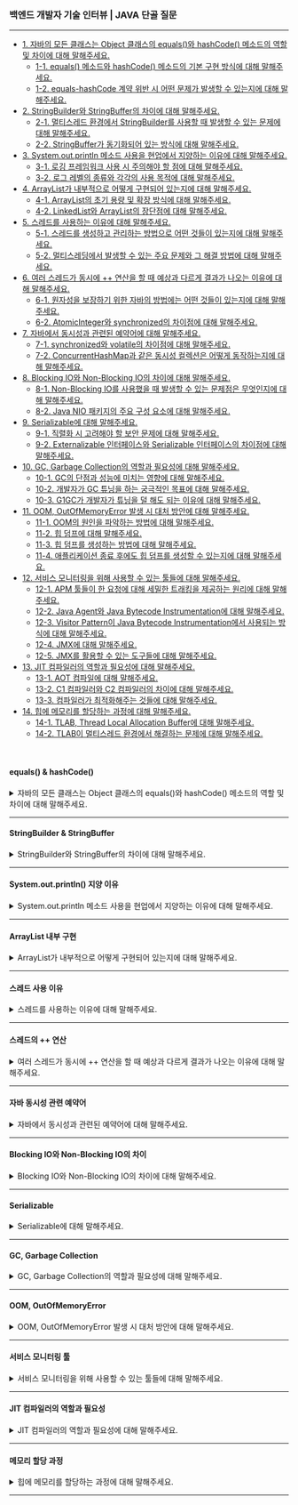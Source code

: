### 백엔드 개발자 기술 인터뷰 | JAVA 단골 질문

---

- [1. 자바의 모든 클래스는 Object 클래스의 equals()와 hashCode() 메소드의 역할 및 차이에 대해 말해주세요.](#equals--hashcode)
    - [1-1. equals() 메소드와 hashCode() 메소드의 기본 구현 방식에 대해 말해주세요.]()
    - [1-2. equals-hashCode 계약 위반 시 어떤 문제가 발생할 수 있는지에 대해 말해주세요.]()
- [2. StringBuilder와 StringBuffer의 차이에 대해 말해주세요.](#stringbuilder--stringbuffer)
    - [2-1. 멀티스레드 환경에서 StringBuilder를 사용할 때 발생할 수 있는 문제에 대해 말해주세요.]()
    - [2-2. StringBuffer가 동기화되어 있는 방식에 대해 말해주세요.]()
- [3. System.out.println 메소드 사용을 현업에서 지양하는 이유에 대해 말해주세요.](#systemoutprintln-지양-이유)
    - [3-1. 로깅 프레임워크 사용 시 주의해야 할 점에 대해 말해주세요.]()
    - [3-2. 로그 레벨의 종류와 각각의 사용 목적에 대해 말해주세요.]()
- [4. ArrayList가 내부적으로 어떻게 구현되어 있는지에 대해 말해주세요.](#arraylist-내부-구현)
    - [4-1. ArrayList의 초기 용량 및 확장 방식에 대해 말해주세요.]()
    - [4-2. LinkedList와 ArrayList의 장단점에 대해 말해주세요.]()
- [5. 스레드를 사용하는 이유에 대해 말해주세요.](#스레드-사용-이유)
    - [5-1. 스레드를 생성하고 관리하는 방법으로 어떤 것들이 있는지에 대해 말해주세요.]()
    - [5-2. 멀티스레딩에서 발생할 수 있는 주요 문제와 그 해결 방법에 대해 말해주세요.]()
- [6. 여러 스레드가 동시에 ++ 연산을 할 때 예상과 다르게 결과가 나오는 이유에 대해 말해주세요.](#스레드의--연산)
    - [6-1. 원자성을 보장하기 위한 자바의 방법에는 어떤 것들이 있는지에 대해 말해주세요.]()
    - [6-2. AtomicInteger와 synchronized의 차이점에 대해 말해주세요.]()
- [7. 자바에서 동시성과 관련된 예약어에 대해 말해주세요.](#자바-동시성-관련-예약어)
    - [7-1. synchronized와 volatile의 차이점에 대해 말해주세요.]()
    - [7-2. ConcurrentHashMap과 같은 동시성 컬렉션은 어떻게 동작하는지에 대해 말해주세요.]()
- [8. Blocking IO와 Non-Blocking IO의 차이에 대해 말해주세요.](#blocking-io와-non-blocking-io의-차이)
    - [8-1. Non-Blocking IO를 사용했을 때 발생할 수 있는 문제점은 무엇인지에 대해 말해주세요.]()
    - [8-2. Java NIO 패키지의 주요 구성 요소에 대해 말해주세요.]()
- [9. Serializable에 대해 말해주세요.](#serializable)
    - [9-1. 직렬화 시 고려해야 할 보안 문제에 대해 말해주세요.]()
    - [9-2. Externalizable 인터페이스와 Serializable 인터페이스의 차이점에 대해 말해주세요.]()
- [10. GC, Garbage Collection의 역할과 필요성에 대해 말해주세요.](#gc-garbage-collection)
    - [10-1. GC의 단점과 성능에 미치는 영향에 대해 말해주세요.]()
    - [10-2. 개발자가 GC 튜닝을 하는 궁극적인 목표에 대해 말해주세요.]()
    - [10-3. G1GC가 개발자가 튜닝을 덜 해도 되는 이유에 대해 말해주세요.]()
- [11. OOM, OutOfMemoryError 발생 시 대처 방안에 대해 말해주세요.](#oom-outofmemoryerror)
    - [11-1. OOM의 원인을 파악하는 방법에 대해 말해주세요.]()
    - [11-2. 힙 덤프에 대해 말해주세요.]()
    - [11-3. 힙 덤프를 생성하는 방법에 대해 말해주세요.]()
    - [11-4. 애플리케이션 종료 후에도 힙 덤프를 생성할 수 있는지에 대해 말해주세요.]()
- [12. 서비스 모니터링을 위해 사용할 수 있는 툴들에 대해 말해주세요.](#서비스-모니터링-툴)
    - [12-1. APM 툴들이 한 요청에 대해 세밀한 트래킹을 제공하는 원리에 대해 말해주세요.]()
    - [12-2. Java Agent와 Java Bytecode Instrumentation에 대해 말해주세요.]()
    - [12-3. Visitor Pattern이 Java Bytecode Instrumentation에서 사용되는 방식에 대해 말해주세요.]()
    - [12-4. JMX에 대해 말해주세요.]()
    - [12-5. JMX를 활용할 수 있는 도구들에 대해 말해주세요.]()
- [13. JIT 컴파일러의 역할과 필요성에 대해 말해주세요.](#jit-컴파일러의-역할과-필요성)
    - [13-1. AOT 컴파일에 대해 말해주세요.]()
    - [13-2. C1 컴파일러와 C2 컴파일러의 차이에 대해 말해주세요.]()
    - [13-3. 컴파일러가 최적화해주는 것들에 대해 말해주세요.]()
- [14. 힙에 메모리를 할당하는 과정에 대해 말해주세요.](#메모리-할당-과정)
    - [14-1. TLAB, Thread Local Allocation Buffer에 대해 말해주세요.]()
    - [14-2. TLAB이 멀티스레드 환경에서 해결하는 문제에 대해 말해주세요.]()

<br>

#### equals() & hashCode()

<details>
<summary>자바의 모든 클래스는 Object 클래스의 equals()와 hashCode() 메소드의 역할 및 차이에 대해 말해주세요.</summary>

- 자바에서 모든 클래스는 Object 클래스의 기본 메서드인 equals()와 hashCode()를 상속받는다.
    - **equals()**는 두 객체의 논리적 동등성을 비교하는 메서드로, 기본 구현은 동일한 인스턴스(참조 동일성)를 검사한다.
    - **hashCode()**는 객체의 해시 값을 반환하여, 주로 해시 기반 컬렉션에서 객체를 식별하는 데 사용된다.

> 두 메서드는 equals-hashCode 계약에 따라, 두 객체가 equals()로 같으면 반드시 같은 hashCode() 값을 가져야 한다.

<details>
<summary>⁉️ equals() 메소드와 hashCode() 메소드의 기본 구현 방식에 대해 말해주세요.</summary>

- 기본적으로 Object 클래스의 equals()는 동일한 참조인지 확인하며, hashCode()는 객체의 메모리 주소를 기반으로 해시 값을 생성한다.
- 따라서 재정의하지 않으면 객체의 논리적 동등성은 올바르게 판단되지 않을 수 있다.

</details>

<br>

<details>
<summary>⁉️ equals-hashCode 계약 위반 시 어떤 문제가 발생할 수 있는지에 대해 말해주세요.</summary>

- 계약을 위반하면 HashMap, HashSet 등 해시 기반 컬렉션에서 객체를 올바르게 저장하거나 검색하지 못해 데이터 중복, 누락 또는 잘못된 조회 결과가 발생할 수 있다.

</details>

</details>

---

#### StringBuilder & StringBuffer

<details>
<summary>StringBuilder와 StringBuffer의 차이에 대해 말해주세요.</summary>

- StringBuilder와 StringBuffer 모두 문자열을 변경할 수 있는(mutable) 클래스로, 내부적으로 가변 배열을 사용한다.


- **StringBuffer**는 모든 메서드가 동기화되어 있어 스레드 안전(thread-safe)하지만,
- **StringBuilder**는 동기화되지 않아 단일 스레드 환경에서 더 빠른 성능을 보인다.

<details>
<summary>⁉️ 멀티스레드 환경에서 StringBuilder를 사용할 때 발생할 수 있는 문제에 대해 말해주세요.</summary>

- StringBuilder는 동기화가 되어 있지 않으므로 여러 스레드가 동시에 접근하면 데이터 손상이나 일관성 문제가 발생할 수 있다.

</details>

<br>

<details>
<summary>⁉️ StringBuffer가 동기화되어 있는 방식에 대해 말해주세요.</summary>

- StringBuffer의 메서드들은 synchronized 키워드로 보호되어 있어, 한 번에 하나의 스레드만 접근할 수 있다.
- 이로 인해 멀티스레드 환경에서도 안전하게 문자열을 조작할 수 있다.

</details>

</details>

---

#### System.out.println() 지양 이유

<details>
<summary>System.out.println 메소드 사용을 현업에서 지양하는 이유에 대해 말해주세요.</summary>

- System.out.println은 디버깅이나 간단한 출력에 유용하지만, 운영 환경에서는 성능 저하, 출력 제어 부족, 로그 레벨 관리 미흡 등의 이유로 지양한다.
- 대신 Log4j, SLF4J 같은 로깅 프레임워크를 사용하면 로그 레벨 설정, 포맷 지정, 외부 저장 등 다양한 기능을 제공받을 수 있다.

<details>
<summary>⁉️ 로깅 프레임워크 사용 시 주의해야 할 점에 대해 말해주세요.</summary>

- 로그 설정 파일 관리, 로그 레벨 설정, 성능에 미치는 영향, 그리고 보안 및 민감 정보 노출 방지 등을 주의해야 한다.

</details>

<br>

<details>
<summary>⁉️ 로그 레벨의 종류와 각각의 사용 목적에 대해 말해주세요.</summary>

- 대표적인 로그 레벨에는 DEBUG(개발 및 디버깅용), INFO(일반 정보), WARN(경고), ERROR(오류), FATAL(치명적 오류)가 있으며,
- 로그 레벨에 따라 출력 여부와 상세 정보의 양을 조절한다.

</details>

</details>

---

#### ArrayList 내부 구현

<details>
<summary>ArrayList가 내부적으로 어떻게 구현되어 있는지에 대해 말해주세요.</summary>

- ArrayList는 내부적으로 가변 크기의 배열(Object[])을 사용하여 요소들을 저장한다.
- 요소 추가 시, 배열의 크기가 부족하면 새로운 배열을 할당하고 기존 요소들을 복사한다.
- 이러한 구조는 임의 접근(random access)이 빠르지만, 중간에 요소를 추가하거나 삭제할 때는 배열 이동으로 인해 성능이 떨어질 수 있다.

<details>
<summary>⁉️ ArrayList의 초기 용량 및 확장 방식에 대해 말해주세요.</summary>

- ArrayList는 기본 초기 용량을 가지고 있으며, 필요 시 용량을 약 1.5배씩 확장한다.
- 이는 배열 복사 비용을 줄이기 위한 전략이다.

</details>

<br>

<details>
<summary>⁉️ LinkedList와 ArrayList의 장단점에 대해 말해주세요.</summary>

- ArrayList는 임의 접근이 빠르지만, 중간 삽입 및 삭제가 느리고,
- LinkedList는 삽입 및 삭제가 빠르지만 임의 접근이 느리다.

</details>

</details>

---

#### 스레드 사용 이유

<details>
<summary>스레드를 사용하는 이유에 대해 말해주세요.</summary>

- 스레드는 한 프로세스 내에서 여러 작업을 동시에 수행할 수 있도록 하여 CPU의 멀티코어 활용, I/O 대기 시간 동안 다른 작업 수행, 응답성 향상 등의 이점을 제공한다.
- 이를 통해 프로그램의 효율성과 사용자 경험을 개선할 수 있다.

<details>
<summary>⁉️ 스레드를 생성하고 관리하는 방법으로 어떤 것들이 있는지에 대해 말해주세요.</summary>

- Thread 클래스를 상속하거나 Runnable 인터페이스를 구현하는 방법이 있으며, Executor Framework를 활용하여 스레드 풀로 관리할 수 있다.

</details>

<br>

<details>
<summary>⁉️ 멀티스레딩에서 발생할 수 있는 주요 문제와 그 해결 방법에 대해 말해주세요.</summary>

- 레이스 컨디션, 데드락, 스레드 간의 자원 경쟁 등이 있으며,
- 동기화(synchronized), volatile, Lock과 같은 메커니즘으로 해결할 수 있다.

</details>

</details>

---

#### 스레드의 ++ 연산

<details>
<summary>여러 스레드가 동시에 ++ 연산을 할 때 예상과 다르게 결과가 나오는 이유에 대해 말해주세요.</summary>

- ++ 연산은 읽기-수정-쓰기 세 단계로 이루어지며, 원자적 연산이 아니다.
- 여러 스레드가 동시에 ++ 연산을 수행하면, 각 스레드가 값을 읽은 후 수정하고 쓰는 과정에서 중복되거나 덮어쓰게 되어, 최종 결과가 예상 값보다 작게 나올 수 있다.

<details>
<summary>⁉️ 원자성을 보장하기 위한 자바의 방법에는 어떤 것들이 있는지에 대해 말해주세요.</summary>

- synchronized, volatile, 그리고 AtomicInteger와 같은 java.util.concurrent.atomic 패키지의 클래스를 사용할 수 있다.

</details>

<br>

<details>
<summary>⁉️AtomicInteger와 synchronized의 차이점에 대해 말해주세요. </summary>

- AtomicInteger는 Lock 없이도 원자적 연산을 지원해 성능이 우수하지만,
- 복잡한 동기화가 필요한 경우에는 synchronized가 유연한 제어를 제공한다.

</details>

</details>

---

#### 자바 동시성 관련 예약어

<details>
<summary>자바에서 동시성과 관련된 예약어에 대해 말해주세요.</summary>

- 자바에서는 synchronized와 volatile 두 가지 주요 동시성 예약어를 제공한다.


- synchronized는 특정 블록이나 메서드에 대해 한 번에 하나의 스레드만 접근할 수 있도록 잠금(Lock) 기능을 제공한다.
- volatile은 변수의 값을 메인 메모리에서 읽고 쓸 수 있도록 하여, 여러 스레드 간의 가시성을 보장한다.

<details>
<summary>⁉️ synchronized와 volatile의 차이점에 대해 말해주세요.</summary>

- synchronized는 임계 영역을 보호하여 동시에 하나의 스레드만 접근하게 하지만,
- volatile은 변수의 최신 값을 보장해주며, 동기화처럼 상호 배제를 제공하지 않는다.

</details>

<br>

<details>
<summary>⁉️ ConcurrentHashMap과 같은 동시성 컬렉션은 어떻게 동작하는지에 대해 말해주세요.</summary>

- ConcurrentHashMap은 내부적으로 세그먼트(segment) 락이나 CAS(compare-and-swap) 연산을 사용하여 동시 접근을 제어하며,
- 높은 동시성 수준을 유지하면서도 성능을 최적화한다.

</details>

</details>

---

#### Blocking IO와 Non-Blocking IO의 차이

<details>
<summary>Blocking IO와 Non-Blocking IO의 차이에 대해 말해주세요.</summary>

- Blocking IO는 I/O 작업이 완료될 때까지 호출한 스레드를 블록(대기)시키는 방식이다.
- 반면, Non-Blocking IO는 I/O 작업이 완료되지 않아도 호출이 즉시 반환되어, 스레드가 다른 작업을 계속 수행할 수 있도록 한다.
    - Non-Blocking IO는 주로 셀렉터(selector)와 이벤트 기반 모델을 통해 여러 채널을 동시에 관리한다.

<details>
<summary>⁉️ Non-Blocking IO를 사용했을 때 발생할 수 있는 문제점은 무엇인지에 대해 말해주세요.</summary>

- 복잡한 이벤트 기반 로직과 상태 관리가 필요하며, CPU 사용률이 높아질 수 있고, 에러 핸들링이 까다로울 수 있다.

</details>

<br>

<details>
<summary>⁉️ Java NIO 패키지의 주요 구성 요소에 대해 말해주세요.</summary>

- Java NIO에는 Buffer, Channel, Selector, 그리고 관련된 Charset 등이 있으며, 이를 통해 효율적인 Non-Blocking IO 작업을 수행할 수 있다.

</details>

</details>

---

#### Serializable

<details>
<summary>Serializable에 대해 말해주세요.</summary>

- 자바에서 객체의 상태를 바이트 스트림으로 변환하여 저장하거나 네트워크로 전송할 수 있게 해주는 마커 인터페이스이다.
- 이를 구현한 클래스는 직렬화(Serialization)와 역직렬화(Deserialization)가 가능해지며, 객체의 상태를 보존하고 재구성할 수 있다.

<details>
<summary>⁉️ 직렬화 시 고려해야 할 보안 문제에 대해 말해주세요.</summary>

- 직렬화된 데이터는 조작될 수 있기 때문에, 역직렬화 시 신뢰할 수 있는 데이터로 인한 보안 취약점(역직렬화 공격)에 주의해야 한다.
- 이를 위해 직렬화 UID 관리나 검증 로직이 필요하다.

</details>

<br>

<details>
<summary>⁉️ Externalizable 인터페이스와 Serializable 인터페이스의 차이점에 대해 말해주세요.</summary>

- Serializable은 자바 기본 직렬화 메커니즘을 사용하지만,
- Externalizable은 개발자가 writeExternal()과 readExternal() 메서드를 구현해 직렬화 과정을 완전히 제어할 수 있도록 한다.

</details>

</details>

---

#### GC, Garbage Collection

<details>
<summary>GC, Garbage Collection의 역할과 필요성에 대해 말해주세요.</summary>

- GC, Garbage Collection은 더 이상 참조되지 않는 객체를 자동으로 메모리에서 해제하여, 개발자가 메모리 관리를 직접 수행하지 않아도 되도록 한다.
- 이를 통해 메모리 누수를 방지하고, 안정적인 애플리케이션 운영이 가능해진다.

<details>
<summary>⁉️ GC의 단점과 성능에 미치는 영향에 대해 말해주세요.</summary>

- GC는 메모리 해제를 위해 "Stop the World" 이벤트를 발생시켜 애플리케이션 실행을 잠시 중단할 수 있으며,
- 잘못 튜닝된 경우 또는 힙 크기가 너무 크면 성능 저하 및 응답 지연이 발생할 수 있다.

</details>

<br>

<details>
<summary>⁉️ 개발자가 GC 튜닝을 하는 궁극적인 목표에 대해 말해주세요.</summary>

- GC 튜닝의 궁극적인 목표는 애플리케이션의 응답성을 유지하면서, GC로 인한 중단 시간을 최소화하고 전체 성능 저하를 방지하는 것이다.
- 즉, 효율적인 메모리 관리를 통해 시스템 안정성과 사용자 경험을 높이는 데 있다.

</details>

<br>

<details>
<summary>⁉️ G1GC가 개발자가 튜닝을 덜 해도 되는 이유에 대해 말해주세요.</summary>

- G1GC는 힙 전체를 여러 영역으로 나누어 병렬로 작업하며, 예측 가능한 "Stop the World" 시간을 제공하도록 설계되었다.
- 이로 인해 이전의 GC 방식보다 튜닝 부담이 적고, 개발자가 세밀한 조정을 하지 않아도 대부분의 환경에성 안정적으로 동작한다.

</details>

</details>

---

#### OOM, OutOfMemoryError

<details>
<summary>OOM, OutOfMemoryError 발생 시 대처 방안에 대해 말해주세요.</summary>

- OOM, OutOfMemoryError이 발생하면, 우선 애플리케이션의 메모리 사용 패턴과 누수 가능성을 확인해야 한다.
- 문제의 원인을 파악한 후, 코드 최적화나 힙 크기 조정, 또는 메모리 누수를 방지하는 수정 작업을 진행한다.

<details>
<summary>⁉️ OOM의 원인을 파악하는 방법에 대해 말해주세요.</summary>

- OOM의 원인은 로그 분석, GC 로그, 그리고 힙 덤프 분석 도구(JVisualVM, Eclipse MAT 등)를 통해 파악할 수 있다.
- 단순 로그만으로는 세부 원인을 파악하기 어렵기 때문에, 힙 덤프 분석이 필수적이다.

</details>

<br>

<details>
<summary>⁉️ 힙 덤프에 대해 말해주세요.</summary>

- 힘 덤프는 JVM 힙의 현재 상태(모든 객체와 그들의 참조 관계)를 파일로 저장한 것으로, 메모리 누수나 비정상적인 메모리 사용을 분석하는 데 유용한 진단 자료이다.

</details>

<br>

<details>
<summary>⁉️ 힙 덤프를 생성하는 방법에 대해 말해주세요.</summary>

- 힙 덤프는 JVM 옵션(-XX:+HeapDumpOnOutOfMemoryError)을 설정하여 OOM 발생 시 자동으로 생성하거나,
- jmap, JConsole, JVisualVM 등의 도구를 사용하여 수동으로 생성할 수 있다.

</details>

<br>

<details>
<summary>⁉️ 애플리케이션 종료 후에도 힙 덤프를 생성할 수 있는지에 대해 말해주세요.</summary>

- 일반적으로 OOM 발생 시 JVM 옵션을 통해 자동으로 힙 덤프가 생성되기 때문에, 애플리케이션 종료 전 OOM 발생 시점의 힙 상태를 분석할 수 있다.
- 애플리케이션이 종료된 후에는 힙 덤프 파일을 분석 도구로 확인할 수 있다.

</details>

</details>

---

#### 서비스 모니터링 툴

<details>
<summary>서비스 모니터링을 위해 사용할 수 있는 툴들에 대해 말해주세요.</summary>

- 서비스 모니터링에는 Pinpoint, New Relic, Datadog, Prometheus, Grafana, ELK Stack 등 다양한 도구를 사용할 수 있다.
- 이들 도구는 애플리케이션의 성능, 로그, 트랜잭션 추적 등 여러 측면에서 실시간 모니터링을 제공한다.

<details>
<summary>⁉️ APM 툴들이 한 요청에 대해 세밀한 트래킹을 제공하는 원리에 대해 말해주세요.</summary>

- APM 도구들은 Java Agent를 통해 애플리케이션의 바이트코드를 Instrumentation(주입)하여, 각 메서드 호출과 실행 시간을 추적한다.
- 이를 통해 한 요청의 전체 흐름과 성능 데이터를 수집하고 분석할 수 있다.

</details>

<br>

<details>
<summary>⁉️ Java Agent와 Java Bytecode Instrumentation에 대해 말해주세요.</summary>

- Java Agent는 JVM 시작 시 로드되어 애플리케이션의 바이트코드에 동적으로 코드를 삽입할 수 있는 도구이다.
- Java Bytecode Instrumentation은 이러한 에이전트를 사용해 메서드 호출, 실행 시간, 예외 처리 등 다양한 정보를 수집하기 위해 바이트코드를 변경하는 기술이다.

</details>

<br>

<details>
<summary>⁉️ Visitor Pattern이 Java Bytecode Instrumentation에서 사용되는 방식에 대해 말해주세요.</summary>

- Visitor Pattern은 바이트코드의 각 구성 요소(클래스, 메서드, 필드 등)를 순회하며 필요한 작업(계측 코드 삽입)을 수행하는 데 사용된다.
- 이를 통해 복잡한 바이트코드 구조를 효율적으로 탐색하고 수정할 수 있다.

</details>

<br>

<details>
<summary>⁉️ JMX에 대해 말해주세요.</summary>

- JMX, Java Management Extensions는 JVM과 애플리케이션의 성능, 상태, 자원 사용량 등을 모니터링하고 관리할 수 있도록 하는 프레임워크이다.

</details>

<br>

<details>
<summary>⁉️ JMX를 활용할 수 있는 도구들에 대해 말해주세요.</summary>

- JMX를 활용하는 도구로는 JConsole, JVisualVM, Java Mission Control, Java Flight Recorder 등이 있으며,
- 이들 도구를 통해 JVM 내부의 다양한 정보를 실시간으로 모니터링할 수 있다.

</details>

</details>

---

#### JIT 컴파일러의 역할과 필요성

<details>
<summary>JIT 컴파일러의 역할과 필요성에 대해 말해주세요.</summary>

- JIT, Just-In-Time 컴파일러는 JVM에서 바이트코드를 런타임에 네이티브 코드로 변환하여 실행 속도를 향상시키는 역할을 한다.
- 인터프리터 방식에 비해 최적화된 네이티브 코드를 실행함으로써 성능을 크게 개선한다.

<details>
<summary>⁉️ AOT 컴파일에 대해 말해주세요.</summary>

- AOP, Ahead-Of-Time 컴파일은 애플리케이션 실행 전에 미리 네이티브 코드로 컴파일하는 방식이다.
- 실행 중 컴파일 오버헤드가 없지만, JIT에 비해 런타임 최적화 기회가 제한된다.

</details>

<br>

<details>
<summary>⁉️ C1 컴파일러와 C2 컴파일러의 차이에 대해 말해주세요.</summary>

- C1 컴파일러는 빠른 컴파일과 기본 최적화에 중점을 두며, 응답성이 중요한 상황에 적합하다.
- 반면, C2 컴파일러는 더 깊은 최적화를 수행하여 장기 실행 애플리케이션에서 최고의 성능을 제공한다.

</details>

<br>

<details>
<summary>⁉️ 컴파일러가 최적화해주는 것들에 대해 말해주세요.</summary>

- 컴파일러는 인라이닝, 루프 펼치기, 상수 폴딩, 탈출 분석, 코드 이동 등 다양한 최적화를 수행하여 실행 성능을 개선한다.

</details>

</details>

---

#### 메모리 할당 과정

<details>
<summary>힙에 메모리를 할당하는 과정에 대해 말해주세요.</summary>

- JVM은 객체를 생성할 때 힙 영역에 메모리를 할당한다.
- 새 객체는 주로 Eden 영역에 생성되고, 이후 가비지 컬렉션 과정을 통해 Survivor 영역 및 Old Generation으로 이동한다.

<details>
<summary>⁉️ TLAB, Thread Local Allocation Buffer에 대해 말해주세요.</summary>

- TLAB은 각 스레드가 개별적으로 메모리 할당을 수행할 수 있도록 JVM이 제공하는 버퍼이다.
- 이를 통해 스레드 간 메모리 할당 시 발생할 수 있는 동기화 오버헤드를 줄여, 객체 생성 속도를 향상시킨다.

</details>

<br>

<details>
<summary>⁉️ TLAB이 멀티스레드 환경에서 해결하는 문제에 대해 말해주세요.</summary>

- TLAB은 각 스레드가 자신의 메모리 할당 버퍼를 사용함으로써, 여러 스레드가 동시에 객체를 생성할 때 발생하는 락 경쟁과 동기화 비용을 줄여준다.
- 이로 인해 멀티스레드 환경에서 효율적인 메모리 할당이 가능해진다.

</details>

</details>

---
